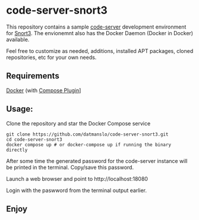 # code-server-snort3

This repository contains a sample [code-server](https://coder.com/docs/code-server/latest) development environment for [Snort3](https://www.github.com/snort3). The envionemnt also has the Docker Daemon (Docker in Docker) available.

Feel free to customize as needed, additions, installed APT packages, cloned repositories, etc for your own needs.

## Requirements

[Docker](https://docs.docker.com/engine/install/) (with [Compose Plugin](https://docs.docker.com/compose/install/)]

## Usage:

Clone the repository and star the Docker Compose service

```
git clone https://github.com/datmanslo/code-server-snort3.git
cd code-server-snort3
docker compose up # or docker-compose up if running the binary directly
```

After some time the generated password for the code-server instance will be printed in the terminal. Copy/save this password.

Launch a web browser and point to http://localhost:18080

Login with the paswword from the terminal output earlier.

## Enjoy
